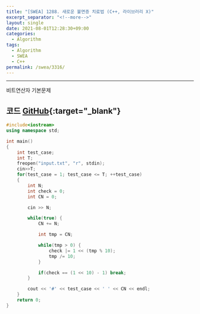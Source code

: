 ```yaml
---
title: "[SWEA] 1288. 새로운 불면증 치료법 (C++, 라이브러리 X)"
excerpt_separator: "<!--more-->"
layout: single
date: 2021-08-01T12:28:30+09:00
categories:
  - Algorithm
tags:
  - Algorithm
  - SWEA
  - C++
permalink: /swea/3316/
---
```

---

비트연산자 기본문제
<!--more-->

## 코드 [GitHub](https://github.com/unionyy/samsung-algorithm-21/blob/main/bitwise-operation/basic-problems/imsomnia/main.cpp){:target="_blank"}

```cpp
#include<iostream>
using namespace std;

int main()
{
	int test_case;
	int T;
	freopen("input.txt", "r", stdin);
	cin>>T;
	for(test_case = 1; test_case <= T; ++test_case)
	{
        int N;
        int check = 0;
        int CN = 0;

        cin >> N;

        while(true) {
            CN += N;

            int tmp = CN;

            while(tmp > 0) {
                check |= 1 << (tmp % 10);
                tmp /= 10;
            }

            if(check == (1 << 10) - 1) break;
        }

        cout << '#' << test_case << ' ' << CN << endl;
	}
	return 0;
}
```